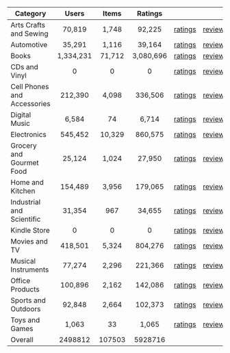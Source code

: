 | Category | Users | Items | Ratings |  |  |  | 
 |----------|:-----:|:-----:|:-----:|:-----:|:-----:|:-----:|
Arts Crafts and Sewing | 70,819 | 1,748 | 92,225 | [ratings](https://ciir.cs.umass.edu/downloads/XMarket/FULL/uk/Arts_Crafts_and_Sewing/ratings_uk_Arts_Crafts_and_Sewing.txt.gz) | [reviews](https://ciir.cs.umass.edu/downloads/XMarket/FULL/uk/Arts_Crafts_and_Sewing/reviews_uk_Arts_Crafts_and_Sewing.json.gz) | [metadata](https://ciir.cs.umass.edu/downloads/XMarket/FULL/uk/Arts_Crafts_and_Sewing/metadata_uk_Arts_Crafts_and_Sewing.json.gz) |  
Automotive | 35,291 | 1,116 | 39,164 | [ratings](https://ciir.cs.umass.edu/downloads/XMarket/FULL/uk/Automotive/ratings_uk_Automotive.txt.gz) | [reviews](https://ciir.cs.umass.edu/downloads/XMarket/FULL/uk/Automotive/reviews_uk_Automotive.json.gz) | [metadata](https://ciir.cs.umass.edu/downloads/XMarket/FULL/uk/Automotive/metadata_uk_Automotive.json.gz) |  
Books | 1,334,231 | 71,712 | 3,080,696 | [ratings](https://ciir.cs.umass.edu/downloads/XMarket/FULL/uk/Books/ratings_uk_Books.txt.gz) | [reviews](https://ciir.cs.umass.edu/downloads/XMarket/FULL/uk/Books/reviews_uk_Books.json.gz) | [metadata](https://ciir.cs.umass.edu/downloads/XMarket/FULL/uk/Books/metadata_uk_Books.json.gz) |  
CDs and Vinyl | 0 | 0 | 0 | [ratings](https://ciir.cs.umass.edu/downloads/XMarket/FULL/uk/CDs_and_Vinyl/ratings_uk_CDs_and_Vinyl.txt.gz) | [reviews](https://ciir.cs.umass.edu/downloads/XMarket/FULL/uk/CDs_and_Vinyl/reviews_uk_CDs_and_Vinyl.json.gz) | [metadata](https://ciir.cs.umass.edu/downloads/XMarket/FULL/uk/CDs_and_Vinyl/metadata_uk_CDs_and_Vinyl.json.gz) |  
Cell Phones and Accessories | 212,390 | 4,098 | 336,506 | [ratings](https://ciir.cs.umass.edu/downloads/XMarket/FULL/uk/Cell_Phones_and_Accessories/ratings_uk_Cell_Phones_and_Accessories.txt.gz) | [reviews](https://ciir.cs.umass.edu/downloads/XMarket/FULL/uk/Cell_Phones_and_Accessories/reviews_uk_Cell_Phones_and_Accessories.json.gz) | [metadata](https://ciir.cs.umass.edu/downloads/XMarket/FULL/uk/Cell_Phones_and_Accessories/metadata_uk_Cell_Phones_and_Accessories.json.gz) |  
Digital Music | 6,584 | 74 | 6,714 | [ratings](https://ciir.cs.umass.edu/downloads/XMarket/FULL/uk/Digital_Music/ratings_uk_Digital_Music.txt.gz) | [reviews](https://ciir.cs.umass.edu/downloads/XMarket/FULL/uk/Digital_Music/reviews_uk_Digital_Music.json.gz) | [metadata](https://ciir.cs.umass.edu/downloads/XMarket/FULL/uk/Digital_Music/metadata_uk_Digital_Music.json.gz) |  
Electronics | 545,452 | 10,329 | 860,575 | [ratings](https://ciir.cs.umass.edu/downloads/XMarket/FULL/uk/Electronics/ratings_uk_Electronics.txt.gz) | [reviews](https://ciir.cs.umass.edu/downloads/XMarket/FULL/uk/Electronics/reviews_uk_Electronics.json.gz) | [metadata](https://ciir.cs.umass.edu/downloads/XMarket/FULL/uk/Electronics/metadata_uk_Electronics.json.gz) |  
Grocery and Gourmet Food | 25,124 | 1,024 | 27,950 | [ratings](https://ciir.cs.umass.edu/downloads/XMarket/FULL/uk/Grocery_and_Gourmet_Food/ratings_uk_Grocery_and_Gourmet_Food.txt.gz) | [reviews](https://ciir.cs.umass.edu/downloads/XMarket/FULL/uk/Grocery_and_Gourmet_Food/reviews_uk_Grocery_and_Gourmet_Food.json.gz) | [metadata](https://ciir.cs.umass.edu/downloads/XMarket/FULL/uk/Grocery_and_Gourmet_Food/metadata_uk_Grocery_and_Gourmet_Food.json.gz) |  
Home and Kitchen | 154,489 | 3,956 | 179,065 | [ratings](https://ciir.cs.umass.edu/downloads/XMarket/FULL/uk/Home_and_Kitchen/ratings_uk_Home_and_Kitchen.txt.gz) | [reviews](https://ciir.cs.umass.edu/downloads/XMarket/FULL/uk/Home_and_Kitchen/reviews_uk_Home_and_Kitchen.json.gz) | [metadata](https://ciir.cs.umass.edu/downloads/XMarket/FULL/uk/Home_and_Kitchen/metadata_uk_Home_and_Kitchen.json.gz) |  
Industrial and Scientific | 31,354 | 967 | 34,655 | [ratings](https://ciir.cs.umass.edu/downloads/XMarket/FULL/uk/Industrial_and_Scientific/ratings_uk_Industrial_and_Scientific.txt.gz) | [reviews](https://ciir.cs.umass.edu/downloads/XMarket/FULL/uk/Industrial_and_Scientific/reviews_uk_Industrial_and_Scientific.json.gz) | [metadata](https://ciir.cs.umass.edu/downloads/XMarket/FULL/uk/Industrial_and_Scientific/metadata_uk_Industrial_and_Scientific.json.gz) |  
Kindle Store | 0 | 0 | 0 | [ratings](https://ciir.cs.umass.edu/downloads/XMarket/FULL/uk/Kindle_Store/ratings_uk_Kindle_Store.txt.gz) | [reviews](https://ciir.cs.umass.edu/downloads/XMarket/FULL/uk/Kindle_Store/reviews_uk_Kindle_Store.json.gz) | [metadata](https://ciir.cs.umass.edu/downloads/XMarket/FULL/uk/Kindle_Store/metadata_uk_Kindle_Store.json.gz) |  
Movies and TV | 418,501 | 5,324 | 804,276 | [ratings](https://ciir.cs.umass.edu/downloads/XMarket/FULL/uk/Movies_and_TV/ratings_uk_Movies_and_TV.txt.gz) | [reviews](https://ciir.cs.umass.edu/downloads/XMarket/FULL/uk/Movies_and_TV/reviews_uk_Movies_and_TV.json.gz) | [metadata](https://ciir.cs.umass.edu/downloads/XMarket/FULL/uk/Movies_and_TV/metadata_uk_Movies_and_TV.json.gz) |  
Musical Instruments | 77,274 | 2,296 | 221,366 | [ratings](https://ciir.cs.umass.edu/downloads/XMarket/FULL/uk/Musical_Instruments/ratings_uk_Musical_Instruments.txt.gz) | [reviews](https://ciir.cs.umass.edu/downloads/XMarket/FULL/uk/Musical_Instruments/reviews_uk_Musical_Instruments.json.gz) | [metadata](https://ciir.cs.umass.edu/downloads/XMarket/FULL/uk/Musical_Instruments/metadata_uk_Musical_Instruments.json.gz) |  
Office Products | 100,896 | 2,162 | 142,086 | [ratings](https://ciir.cs.umass.edu/downloads/XMarket/FULL/uk/Office_Products/ratings_uk_Office_Products.txt.gz) | [reviews](https://ciir.cs.umass.edu/downloads/XMarket/FULL/uk/Office_Products/reviews_uk_Office_Products.json.gz) | [metadata](https://ciir.cs.umass.edu/downloads/XMarket/FULL/uk/Office_Products/metadata_uk_Office_Products.json.gz) |  
Sports and Outdoors | 92,848 | 2,664 | 102,373 | [ratings](https://ciir.cs.umass.edu/downloads/XMarket/FULL/uk/Sports_and_Outdoors/ratings_uk_Sports_and_Outdoors.txt.gz) | [reviews](https://ciir.cs.umass.edu/downloads/XMarket/FULL/uk/Sports_and_Outdoors/reviews_uk_Sports_and_Outdoors.json.gz) | [metadata](https://ciir.cs.umass.edu/downloads/XMarket/FULL/uk/Sports_and_Outdoors/metadata_uk_Sports_and_Outdoors.json.gz) |  
Toys and Games | 1,063 | 33 | 1,065 | [ratings](https://ciir.cs.umass.edu/downloads/XMarket/FULL/uk/Toys_and_Games/ratings_uk_Toys_and_Games.txt.gz) | [reviews](https://ciir.cs.umass.edu/downloads/XMarket/FULL/uk/Toys_and_Games/reviews_uk_Toys_and_Games.json.gz) | [metadata](https://ciir.cs.umass.edu/downloads/XMarket/FULL/uk/Toys_and_Games/metadata_uk_Toys_and_Games.json.gz) |  
Overall | 2498812 | 107503 | 5928716 |  |  |  |
